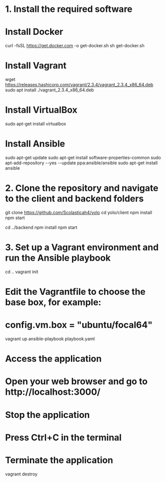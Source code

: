 # 1. Install the required software
# Install Docker
curl -fsSL https://get.docker.com -o get-docker.sh
sh get-docker.sh

# Install Vagrant
wget https://releases.hashicorp.com/vagrant/2.3.4/vagrant_2.3.4_x86_64.deb
sudo apt install ./vagrant_2.3.4_x86_64.deb

# Install VirtualBox
sudo apt-get install virtualbox

# Install Ansible
sudo apt-get update
sudo apt-get install software-properties-common
sudo apt-add-repository --yes --update ppa:ansible/ansible
sudo apt-get install ansible

# 2. Clone the repository and navigate to the client and backend folders
git clone https://github.com/Scolasticah4/yolo
cd yolo/client
npm install
npm start

cd ../backend
npm install
npm start

# 3. Set up a Vagrant environment and run the Ansible playbook
cd ..
vagrant init
# Edit the Vagrantfile to choose the base box, for example:
# config.vm.box = "ubuntu/focal64"
vagrant up
ansible-playbook playbook.yaml

# Access the application
# Open your web browser and go to http://localhost:3000/

# Stop the application
# Press Ctrl+C in the terminal

# Terminate the application
vagrant destroy